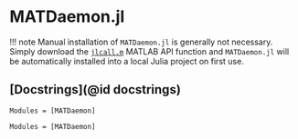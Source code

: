 # MATDaemon.jl

!!! note
    Manual installation of `MATDaemon.jl` is generally not necessary.
    Simply download the [`jlcall.m`](https://github.com/jondeuce/MATDaemon.jl/blob/master/api/jlcall.m) MATLAB API function and `MATDaemon.jl` will be automatically installed into a local Julia project on first use.

## [Docstrings](@id docstrings)

```@index
Modules = [MATDaemon]
```

```@autodocs
Modules = [MATDaemon]
```
